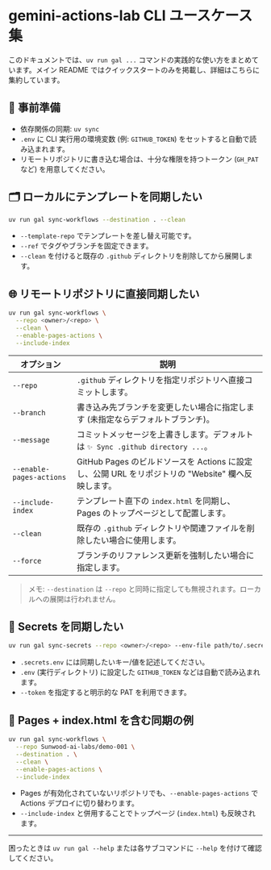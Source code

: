 # gemini-actions-lab CLI ユースケース集

このドキュメントでは、`uv run gal ...` コマンドの実践的な使い方をまとめています。メイン README ではクイックスタートのみを掲載し、詳細はこちらに集約しています。

## 🔑 事前準備
- 依存関係の同期: `uv sync`
- `.env` に CLI 実行用の環境変数 (例: `GITHUB_TOKEN`) をセットすると自動で読み込まれます。
- リモートリポジトリに書き込む場合は、十分な権限を持つトークン (`GH_PAT` など) を用意してください。

## 🗂️ ローカルにテンプレートを同期したい
```bash
uv run gal sync-workflows --destination . --clean
```

- `--template-repo` でテンプレートを差し替え可能です。
- `--ref` でタグやブランチを固定できます。
- `--clean` を付けると既存の `.github` ディレクトリを削除してから展開します。

## 🌐 リモートリポジトリに直接同期したい
```bash
uv run gal sync-workflows \
  --repo <owner>/<repo> \
  --clean \
  --enable-pages-actions \
  --include-index
```

| オプション | 説明 |
| --- | --- |
| `--repo` | `.github` ディレクトリを指定リポジトリへ直接コミットします。 |
| `--branch` | 書き込み先ブランチを変更したい場合に指定します (未指定ならデフォルトブランチ)。 |
| `--message` | コミットメッセージを上書きします。デフォルトは `✨ Sync .github directory ...`。 |
| `--enable-pages-actions` | GitHub Pages のビルドソースを Actions に設定し、公開 URL をリポジトリの "Website" 欄へ反映します。 |
| `--include-index` | テンプレート直下の `index.html` を同期し、Pages のトップページとして配置します。 |
| `--clean` | 既存の `.github` ディレクトリや関連ファイルを削除したい場合に使用します。 |
| `--force` | ブランチのリファレンス更新を強制したい場合に指定します。 |

> メモ: `--destination` は `--repo` と同時に指定しても無視されます。ローカルへの展開は行われません。

## 🔐 Secrets を同期したい
```bash
uv run gal sync-secrets --repo <owner>/<repo> --env-file path/to/.secrets.env
```

- `.secrets.env` には同期したいキー/値を記述してください。
- `.env` (実行ディレクトリ) に設定した `GITHUB_TOKEN` などは自動で読み込まれます。
- `--token` を指定すると明示的な PAT を利用できます。

## 🧾 Pages + index.html を含む同期の例
```bash
uv run gal sync-workflows \
  --repo Sunwood-ai-labs/demo-001 \
  --destination . \
  --clean \
  --enable-pages-actions \
  --include-index
```

- Pages が有効化されていないリポジトリでも、`--enable-pages-actions` で Actions デプロイに切り替わります。
- `--include-index` と併用することでトップページ (`index.html`) も反映されます。

---

困ったときは `uv run gal --help` または各サブコマンドに `--help` を付けて確認してください。
